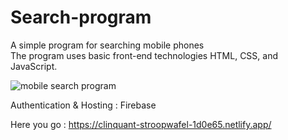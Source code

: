 <h1><b> Search-program</b></h1>
A simple program for searching mobile phones<br>
The program uses basic front-end technologies HTML, CSS, and JavaScript.


![mobile search program](https://user-images.githubusercontent.com/99191648/177493490-e5f382e2-10d8-4d4e-b823-a6f61c0d7a56.PNG)

Authentication & Hosting : Firebase

Here you go : <a style="color: blue;" herf="https://clinquant-stroopwafel-1d0e65.netlify.app/">https://clinquant-stroopwafel-1d0e65.netlify.app/</a>
